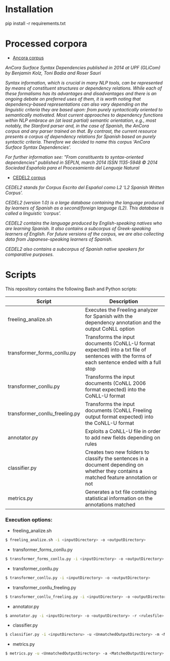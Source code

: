 # Installation
pip install -r requirements.txt


# Processed corpora

* [Ancora corpus]

_AnCora Surface Syntax Dependencies published in 2014 at UPF (GLiCom) by Benjamin Kolz, Toni Badia and Roser Saurí_

_Syntax information, which is crucial in many NLP tools, can be represented by means of constituent structures or dependency relations. 
While each of these formalisms has its advantages and disadvantages and there is an ongoing debate on preferred uses of them, it is worth noting that dependency-based representations can also vary depending on the linguistic criteria they are based upon: from purely syntactically oriented to semantically motivated. 
Most current approaches to dependency functions within NLP embrace an (at least partial) semantic orientation, e.g., most notably, the Stanford parser and, in the case of Spanish, the AnCora corpus and any parser trained on that. 
By contrast, the current resource presents a corpus of dependency relations for Spanish based on purely syntactic criteria.
Therefore we decided to name this corpus 'AnCora Surface Syntax Dependencies'._

_For further information see: "From constituents to syntax-oriented dependencies" published in SEPLN, march 2014 ISSN 1135-5948 
© 2014 Sociedad Española para el Procesamiento del Lenguaje Natural_

* [CEDEL2 corpus]

_CEDEL2 stands for Corpus Escrito del Español como L2 ‘L2 Spanish Written Corpus’._

_CEDEL2 (version 1.0) is a large database containing the language produced by learners of Spanish as a second/foreign language (L2). This database is called a linguistic ‘corpus’._

_CEDEL2 contains the language produced by English-speaking natives who are learning Spanish. It also contains a subcorpus of Greek-speaking learners of English. For future versions of the corpus, we are also collecting data from Japanese-speaking learners of Spanish._

_CEDEL2 also contains a subcorpus of Spanish native speakers for comparative purposes._


# Scripts

This repository contains the following Bash and Python scripts:

| Script | Description |
| ------ | ------ |
| freeling_analize.sh | Executes the Freeling analyzer for Spanish with the dependency annotation and the output CoNLL option |
| transformer_forms_conllu.py | Transforms the input documents (CoNLL-U format expected) into a txt file of sentences with the forms of each sentence ended with a full stop |
| transformer_conllu.py | Transforms the input documents (CoNLL 2006 format expected) into the CoNLL-U format |
| transformer_conllu_freeling.py | Transforms the input documents (CoNLL Freeling output format expected) into the CoNLL-U format |
| annotator.py | Exploits a CoNLL-U file in order to add new fields depending on rules |
| classifier.py | Creates two new folders to classify the sentences in a document depending on whether they contains a matched feature annotation or not |
| metrics.py | Generates a txt file containing statistical information on the annotations matched |


### Execution options:

* freeling_analize.sh
```sh
$ freeling_analize.sh -i <inputDirectory> -o <outputDirectory>
``` 
* transformer_forms_conllu.py
```sh
$ transformer_forms_conllu.py -i <inputDirectory> -o <outputDirectory>
``` 
* transformer_conllu.py
```sh
$ transformer_conllu.py -i <inputDirectory> -o <outputDirectory>
``` 
* transformer_conllu_freeling.py
```sh
$ transformer_conllu_freeling.py -i <inputDirectory> -o <outputDirectory>
``` 
* annotator.py
```sh
$ annotator.py -i <inputDirectory> -o <outputDirectory> -r <rulesfile> -p <orderOption>
``` 
* classifier.py
```sh
$ classifier.py -i <inputDirectoru> -u <UnmatchedOutputDirectory> -m <MatchedOutputDirectory>
``` 
* metrics.py
```sh
$ metrics.py -u <UnmatchedOutputDirectory> -a <MatchedOutputDirectory> -m <MetricsFile>
``` 


[Ancora corpus]: http://clic.ub.edu/corpus/es/ancora
[CEDEL2 corpus]: http://cedel2.learnercorpora.com/learners-english/
